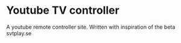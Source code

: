 # Youtube TV controller
A youtube remote controller site. Written with inspiration of the beta svtplay.se

